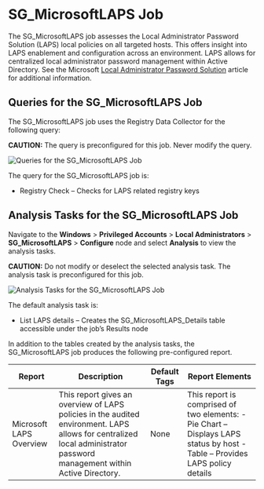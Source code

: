 # SG_MicrosoftLAPS Job

The SG_MicrosoftLAPS job assesses the Local Administrator Password Solution (LAPS) local policies on
all targeted hosts. This offers insight into LAPS enablement and configuration across an
environment. LAPS allows for centralized local administrator password management within Active
Directory. See the Microsoft
[Local Administrator Password Solution](https://learn.microsoft.com/en-us/previous-versions/mt227395(v=msdn.10))
article for additional information.

## Queries for the SG_MicrosoftLAPS Job

The SG_MicrosoftLAPS job uses the Registry Data Collector for the following query:

**CAUTION:** The query is preconfigured for this job. Never modify the query.

![Queries for the SG_MicrosoftLAPS Job](/img/product_docs/accessanalyzer/11.6/accessanalyzer/solutions/windows/privilegedaccounts/localadministrators/microsoftlapsquery.webp)

The query for the SG_MicrosoftLAPS job is:

- Registry Check – Checks for LAPS related registry keys

## Analysis Tasks for the SG_MicrosoftLAPS Job

Navigate to the **Windows** > **Privileged Accounts** > **Local Administrators** >
**SG_MicrosoftLAPS** > **Configure** node and select **Analysis** to view the analysis tasks.

**CAUTION:** Do not modify or deselect the selected analysis task. The analysis task is
preconfigured for this job.

![Analysis Tasks for the SG_MicrosoftLAPS Job](/img/product_docs/accessanalyzer/11.6/accessanalyzer/solutions/windows/privilegedaccounts/localadministrators/microsoftlapsanalysis.webp)

The default analysis task is:

- List LAPS details – Creates the SG_MicrosoftLAPS_Details table accessible under the job’s Results
  node

In addition to the tables created by the analysis tasks, the SG_MicrosoftLAPS job produces the
following pre-configured report.

| Report                  | Description                                                                                                                                                             | Default Tags | Report Elements                                                                                                             |
| ----------------------- | ----------------------------------------------------------------------------------------------------------------------------------------------------------------------- | ------------ | --------------------------------------------------------------------------------------------------------------------------- |
| Microsoft LAPS Overview | This report gives an overview of LAPS policies in the audited environment. LAPS allows for centralized local administrator password management within Active Directory. | None         | This report is comprised of two elements: - Pie Chart – Displays LAPS status by host - Table – Provides LAPS policy details |
